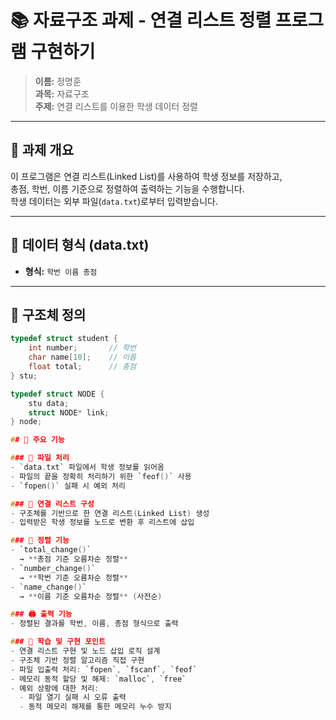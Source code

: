# 📚 자료구조 과제 - 연결 리스트 정렬 프로그램 구현하기

> **이름:** 정명훈   
> **과목:** 자료구조  
> **주제:** 연결 리스트를 이용한 학생 데이터 정렬

---

## 📌 과제 개요

이 프로그램은 연결 리스트(Linked List)를 사용하여 학생 정보를 저장하고,  
총점, 학번, 이름 기준으로 정렬하여 출력하는 기능을 수행합니다.  
학생 데이터는 외부 파일(`data.txt`)로부터 입력받습니다.

---

## 🧾 데이터 형식 (data.txt)

- **형식:** `학번 이름 총점`

---

## 🧱 구조체 정의

```c
typedef struct student {
    int number;       // 학번
    char name[10];    // 이름
    float total;      // 총점
} stu;

typedef struct NODE {
    stu data;
    struct NODE* link;
} node;

## 🔧 주요 기능

### 📁 파일 처리
- `data.txt` 파일에서 학생 정보를 읽어옴
- 파일의 끝을 정확히 처리하기 위한 `feof()` 사용
- `fopen()` 실패 시 예외 처리

### 🔗 연결 리스트 구성
- 구조체를 기반으로 한 연결 리스트(Linked List) 생성
- 입력받은 학생 정보를 노드로 변환 후 리스트에 삽입

### 🔄 정렬 기능
- `total_change()`  
  → **총점 기준 오름차순 정렬**
- `number_change()`  
  → **학번 기준 오름차순 정렬**
- `name_change()`  
  → **이름 기준 오름차순 정렬** (사전순)

### 🖨️ 출력 기능
- 정렬된 결과를 학번, 이름, 총점 형식으로 출력

### 🧠 학습 및 구현 포인트
- 연결 리스트 구현 및 노드 삽입 로직 설계
- 구조체 기반 정렬 알고리즘 직접 구현
- 파일 입출력 처리: `fopen`, `fscanf`, `feof`
- 메모리 동적 할당 및 해제: `malloc`, `free`
- 예외 상황에 대한 처리:
  - 파일 열기 실패 시 오류 출력
  - 동적 메모리 해제를 통한 메모리 누수 방지
